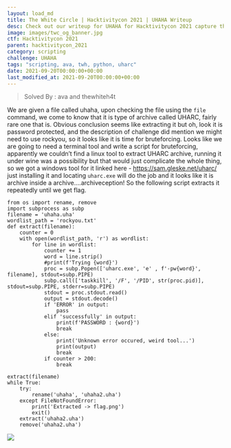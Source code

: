 ```yaml
---
layout: load_md
title: The White Circle | Hacktivitycon 2021 | UHAHA Writeup
desc: Check out our writeup for UHAHA for Hacktivitycon 2021 capture the flag competition.
image: images/twc_og_banner.jpg
ctf: Hacktivitycon 2021
parent: hacktivitycon_2021
category: scripting
challenge: UHAHA
tags: "scripting, ava, twh, python, uharc"
date: 2021-09-20T00:00:00+00:00
last_modified_at: 2021-09-20T00:00:00+00:00
---
```



> Solved By : ava and thewhiteh4t

We are given a file called uhaha, upon checking the file using the `file` command, we come to know that it is type of archive called UHARC, fairly rare one that is. Obvious conclusion seems like extracting it but oh, look it is password protected, and the description of challenge did mention we might need to use rockyou, so it looks like it is time for bruteforcing. Looks like we are going to need a terminal tool and write a script for bruteforcing, apparently we couldn’t find a linux tool to extract UHARC archive, running it under wine was a possibility but that would just complicate the whole thing, so we got a windows tool for it linked here - https://sam.gleske.net/uharc/
just installing it and locating `uharc.exe` will do the job
and it looks like it is archive inside a archive….archiveception!
So the following script extracts it repeatedly until we get flag.


    from os import rename, remove
    import subprocess as subp
    filename = 'uhaha.uha'
    wordlist_path = 'rockyou.txt'
    def extract(filename):
        counter = 0
        with open(wordlist_path, 'r') as wordlist:
            for line in wordlist:
                counter += 1
                word = line.strip()
                #print(f'Trying {word}')
                proc = subp.Popen(['uharc.exe', 'e' , f'-pw{word}', filename], stdout=subp.PIPE)
                subp.call(['taskkill', '/F', '/PID', str(proc.pid)], stdout=subp.PIPE, stderr=subp.PIPE)
                stdout = proc.stdout.read()
                output = stdout.decode()
                if 'ERROR' in output:
                    pass
                elif 'successfully' in output:
                    print(f'PASSWORD : {word}')
                    break
                else:
                    print('Unknown error occured, weird tool...')
                    print(output)
                    break
                if counter > 200:
                    break
    
    extract(filename)
    while True:
        try:
            rename('uhaha', 'uhaha2.uha')
        except FileNotFoundError:
            print('Extracted -> flag.png')
            exit()
        extract('uhaha2.uha')
        remove('uhaha2.uha')


![](https://i.imgur.com/7tmo3ET.png)


